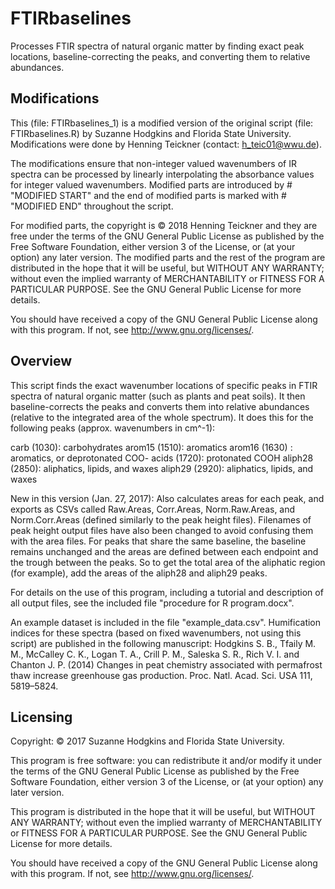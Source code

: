 # FTIRbaselines
Processes FTIR spectra of natural organic matter by finding exact peak locations, baseline-correcting the peaks, and converting them to relative abundances.

## Modifications
This (file: FTIRbaselines_1) is a modified version of the original script (file: FTIRbaselines.R) by Suzanne Hodgkins and Florida State University. Modifications were done by Henning Teickner (contact: h_teic01@wwu.de). 

The modifications ensure that non-integer valued wavenumbers of IR spectra can be processed by linearly interpolating the absorbance values for integer valued wavenumbers. Modified parts are introduced by # "MODIFIED START" and the end of modified parts is marked with # "MODIFIED END" throughout the script. 

For modified parts, the copyright is © 2018 Henning Teickner and they are free under the terms of the GNU General Public License as published by the Free Software Foundation, either version 3 of the License, or (at your option) any later version. The modified parts and the rest of the program are distributed in the hope that it will be useful, but WITHOUT ANY WARRANTY; without even the implied warranty of MERCHANTABILITY or FITNESS FOR A PARTICULAR PURPOSE. See the GNU General Public License for more details.

You should have received a copy of the GNU General Public License along with this program. If not, see <http://www.gnu.org/licenses/>.

## Overview

This script finds the exact wavenumber locations of specific peaks in FTIR spectra of natural organic matter (such as plants and peat soils). It then baseline-corrects the peaks and converts them into relative abundances (relative to the integrated area of the whole spectrum). It does this for the following peaks (approx. wavenumbers in cm^-1):

carb (1030): carbohydrates
arom15 (1510): aromatics
arom16 (1630) : aromatics, or deprotonated COO-
acids (1720): protonated COOH
aliph28 (2850): aliphatics, lipids, and waxes
aliph29 (2920): aliphatics, lipids, and waxes

New in this version (Jan. 27, 2017): Also calculates areas for each peak, and exports as CSVs called Raw.Areas, Corr.Areas, Norm.Raw.Areas, and Norm.Corr.Areas (defined similarly to the peak height files). Filenames of peak height output files have also been changed to avoid confusing them with the area files. For peaks that share the same baseline, the baseline remains unchanged and the areas are defined between each endpoint and the trough between the peaks. So to get the total area of the aliphatic region (for example), add the areas of the aliph28 and aliph29 peaks.

For details on the use of this program, including a tutorial and description of all output files, see the included file "procedure for R program.docx".

An example dataset is included in the file "example_data.csv". Humification indices for these spectra (based on fixed wavenumbers, not using this script) are published in the following manuscript:
Hodgkins S. B., Tfaily M. M., McCalley C. K., Logan T. A., Crill P. M., Saleska S. R., Rich V. I. and Chanton J. P. (2014) Changes in peat chemistry associated with permafrost thaw increase greenhouse gas production. Proc. Natl. Acad. Sci. USA 111, 5819–5824.

## Licensing

Copyright: © 2017 Suzanne Hodgkins and Florida State University.

This program is free software: you can redistribute it and/or modify it under the terms of the GNU General Public License as published by the Free Software Foundation, either version 3 of the License, or (at your option) any later version.

This program is distributed in the hope that it will be useful, but WITHOUT ANY WARRANTY; without even the implied warranty of MERCHANTABILITY or FITNESS FOR A PARTICULAR PURPOSE.  See the GNU General Public License for more details.

You should have received a copy of the GNU General Public License along with this program.  If not, see <http://www.gnu.org/licenses/>.
